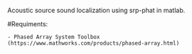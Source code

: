 Acoustic source sound localization using srp-phat in matlab.

#Requiments:
    
    - Phased Array System Toolbox (https://www.mathworks.com/products/phased-array.html)

